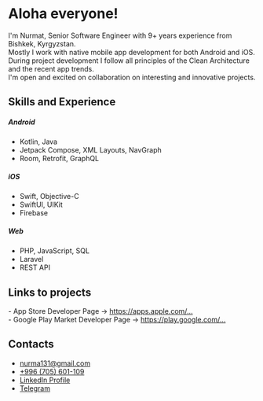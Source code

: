 <h1>Aloha everyone!</h1>
<p>I'm Nurmat, Senior Software Engineer with 9+ years experience from Bishkek, Kyrgyzstan. <br>Mostly I work with native mobile app development for both Android and iOS. <br>During project development I follow all principles of the Clean Architecture and the recent app trends. <br>I'm open and excited on collaboration on interesting and innovative projects.</p>

<h2>Skills and Experience</h2>
<h5>Android</h5>
<ul>
  <li>Kotlin, Java</li>
  <li>Jetpack Compose, XML Layouts, NavGraph</li>
  <li>Room, Retrofit, GraphQL</li>
</ul>
<h5>iOS</h5>
<ul>
  <li>Swift, Objective-C</li>
  <li>SwiftUI, UIKit</li>
  <li>Firebase</li>
</ul>
<h5>Web</h5>
<ul>
  <li>PHP, JavaScript, SQL</li>
  <li>Laravel</li>
  <li>REST API</li>
</ul>
<h2>Links to projects</h2>
<div>- App Store Developer Page -> <a href="https://apps.apple.com/developer/nurmat-zhunusov/id1136576704">https://apps.apple.com/...</a></div>
<div>- Google Play Market Developer Page -> <a href="https://play.google.com/store/apps/developer?id=AKIpress+Inc.">https://play.google.com/...</a></div>
<h2>Contacts</h2>
<ul>
  <li><a href="mailto:nurma131@gmail.com">nurma131@gmail.com</a></li>
  <li><a href="tel:+996705601109">+996 (705) 601-109</a></li>
  <li><a href="https://www.linkedin.com/in/nurmat-j-a03b1758/">LinkedIn Profile</a></li>
  <li><a href="https://t.me/joshbek">Telegram</a></li>
</ul>
